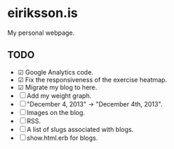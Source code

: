 eiriksson.is
============

My personal webpage.

## TODO

  * ☑ Google Analytics code.
  * ☑ Fix the responsiveness of the exercise heatmap.
  * ☑ Migrate my blog to here.
  * ☐ Add my weight graph.
  * ☐ "December 4, 2013" -> "December 4th, 2013". 
  * ☐ Images on the blog.
  * ☐ RSS.
  * ☐ A list of slugs associated with blogs.
  * ☐ show.html.erb for blogs.